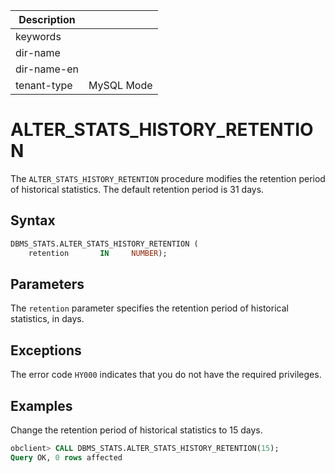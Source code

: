 | Description   |                 |
|---------------|-----------------|
| keywords      |                 |
| dir-name      |                 |
| dir-name-en   |                 |
| tenant-type   | MySQL Mode      |

# ALTER_STATS_HISTORY_RETENTION


The `ALTER_STATS_HISTORY_RETENTION` procedure modifies the retention period of historical statistics. The default retention period is 31 days.

## Syntax

```sql
DBMS_STATS.ALTER_STATS_HISTORY_RETENTION (
    retention       IN     NUMBER);
```


## Parameters

The `retention` parameter specifies the retention period of historical statistics, in days.

## Exceptions

The error code `HY000` indicates that you do not have the required privileges.


## Examples

Change the retention period of historical statistics to 15 days.

```sql
obclient> CALL DBMS_STATS.ALTER_STATS_HISTORY_RETENTION(15);
Query OK, 0 rows affected
```